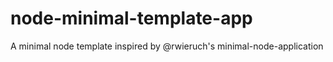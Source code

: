# node-minimal-template-app

A minimal node template inspired by @rwieruch's minimal-node-application

